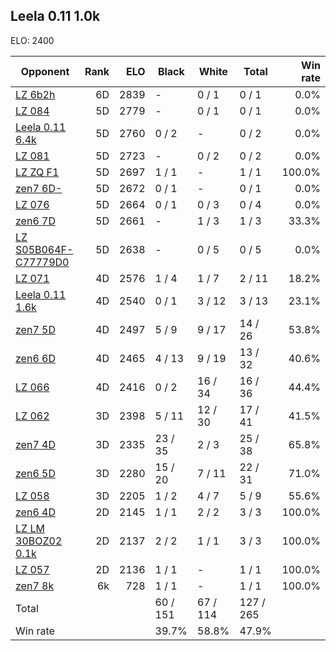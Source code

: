 ## Leela 0.11 1.0k ##

ELO: 2400

Opponent | Rank | ELO | Black | White | Total | Win rate
---------|-----:|----:|-------|-------|-------|-------:
[LZ 6b2h](LZ%206b2h.md) | 6D | 2839 | - | 0 / 1 | 0 / 1 | 0.0%
[LZ 084](LZ%20084.md) | 5D | 2779 | - | 0 / 1 | 0 / 1 | 0.0%
[Leela 0.11 6.4k](Leela%200.11%206.4k.md) | 5D | 2760 | 0 / 2 | - | 0 / 2 | 0.0%
[LZ 081](LZ%20081.md) | 5D | 2723 | - | 0 / 2 | 0 / 2 | 0.0%
[LZ ZQ F1](LZ%20ZQ%20F1.md) | 5D | 2697 | 1 / 1 | - | 1 / 1 | 100.0%
[zen7 6D-](zen7%206D-.md) | 5D | 2672 | 0 / 1 | - | 0 / 1 | 0.0%
[LZ 076](LZ%20076.md) | 5D | 2664 | 0 / 1 | 0 / 3 | 0 / 4 | 0.0%
[zen6 7D](zen6%207D.md) | 5D | 2661 | - | 1 / 3 | 1 / 3 | 33.3%
[LZ S05B064F-C77779D0](LZ%20S05B064F-C77779D0.md) | 5D | 2638 | - | 0 / 5 | 0 / 5 | 0.0%
[LZ 071](LZ%20071.md) | 4D | 2576 | 1 / 4 | 1 / 7 | 2 / 11 | 18.2%
[Leela 0.11 1.6k](Leela%200.11%201.6k.md) | 4D | 2540 | 0 / 1 | 3 / 12 | 3 / 13 | 23.1%
[zen7 5D](zen7%205D.md) | 4D | 2497 | 5 / 9 | 9 / 17 | 14 / 26 | 53.8%
[zen6 6D](zen6%206D.md) | 4D | 2465 | 4 / 13 | 9 / 19 | 13 / 32 | 40.6%
[LZ 066](LZ%20066.md) | 4D | 2416 | 0 / 2 | 16 / 34 | 16 / 36 | 44.4%
[LZ 062](LZ%20062.md) | 3D | 2398 | 5 / 11 | 12 / 30 | 17 / 41 | 41.5%
[zen7 4D](zen7%204D.md) | 3D | 2335 | 23 / 35 | 2 / 3 | 25 / 38 | 65.8%
[zen6 5D](zen6%205D.md) | 3D | 2280 | 15 / 20 | 7 / 11 | 22 / 31 | 71.0%
[LZ 058](LZ%20058.md) | 3D | 2205 | 1 / 2 | 4 / 7 | 5 / 9 | 55.6%
[zen6 4D](zen6%204D.md) | 2D | 2145 | 1 / 1 | 2 / 2 | 3 / 3 | 100.0%
[LZ LM 30BOZ02 0.1k](LZ%20LM%2030BOZ02%200.1k.md) | 2D | 2137 | 2 / 2 | 1 / 1 | 3 / 3 | 100.0%
[LZ 057](LZ%20057.md) | 2D | 2136 | 1 / 1 | - | 1 / 1 | 100.0%
[zen7 8k](zen7%208k.md) | 6k | 728 | 1 / 1 | - | 1 / 1 | 100.0%
Total | | | 60 / 151 | 67 / 114 | 127 / 265 | 
Win rate| | | 39.7% | 58.8% | 47.9% | 

